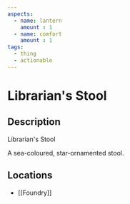 ```yaml
---
aspects: 
  - name: lantern
    amount : 1
  - name: comfort
    amount : 1
tags:
  - thing
  - actionable
---
```


# Librarian's Stool

## Description
Librarian's Stool

A sea-coloured, star-ornamented stool.
## Locations
- [[Foundry]]